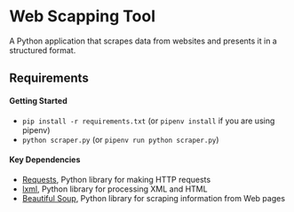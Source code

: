 # Web Scapping Tool

A Python application that scrapes data from websites and presents it in a structured format.

## Requirements

#### Getting Started

-   `pip install -r requirements.txt`  (or  `pipenv install`  if you are using pipenv)
-   `python scraper.py`  (or  `pipenv run python scraper.py`)


#### Key Dependencies

-   [Requests](https://2.python-requests.org/en/master/), Python library for making HTTP requests
-   [lxml](https://lxml.de/), Python library for processing XML and HTML
-   [Beautiful Soup](https://pypi.org/project/beautifulsoup4/), Python library for scraping information from Web pages



